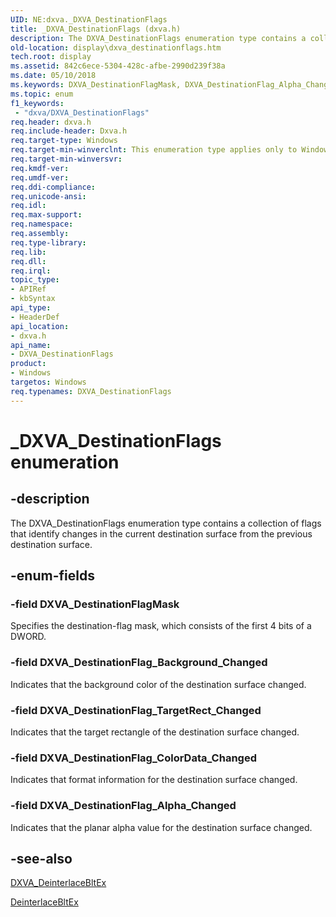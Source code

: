 ```yaml
---
UID: NE:dxva._DXVA_DestinationFlags
title: _DXVA_DestinationFlags (dxva.h)
description: The DXVA_DestinationFlags enumeration type contains a collection of flags that identify changes in the current destination surface from the previous destination surface.
old-location: display\dxva_destinationflags.htm
tech.root: display
ms.assetid: 842c6ece-5304-428c-afbe-2990d239f38a
ms.date: 05/10/2018
ms.keywords: DXVA_DestinationFlagMask, DXVA_DestinationFlag_Alpha_Changed, DXVA_DestinationFlag_Background_Changed, DXVA_DestinationFlag_ColorData_Changed, DXVA_DestinationFlag_TargetRect_Changed, DXVA_DestinationFlags, DXVA_DestinationFlags enumeration [Display Devices], _DXVA_DestinationFlags, display.dxva_destinationflags, dxva/DXVA_DestinationFlagMask, dxva/DXVA_DestinationFlag_Alpha_Changed, dxva/DXVA_DestinationFlag_Background_Changed, dxva/DXVA_DestinationFlag_ColorData_Changed, dxva/DXVA_DestinationFlag_TargetRect_Changed, dxva/DXVA_DestinationFlags, dxvaref_f18a38b4-531e-4c7c-bd77-e4c0d581f86d.xml
ms.topic: enum
f1_keywords:
 - "dxva/DXVA_DestinationFlags"
req.header: dxva.h
req.include-header: Dxva.h
req.target-type: Windows
req.target-min-winverclnt: This enumeration type applies only to Windows Server 2003 with SP1 and later, and Windows XP with SP2 and later.
req.target-min-winversvr: 
req.kmdf-ver: 
req.umdf-ver: 
req.ddi-compliance: 
req.unicode-ansi: 
req.idl: 
req.max-support: 
req.namespace: 
req.assembly: 
req.type-library: 
req.lib: 
req.dll: 
req.irql: 
topic_type:
- APIRef
- kbSyntax
api_type:
- HeaderDef
api_location:
- dxva.h
api_name:
- DXVA_DestinationFlags
product:
- Windows
targetos: Windows
req.typenames: DXVA_DestinationFlags
---
```


# _DXVA_DestinationFlags enumeration


## -description


The DXVA_DestinationFlags enumeration type contains a collection of flags that identify changes in the current destination surface from the previous destination surface.


## -enum-fields




### -field DXVA_DestinationFlagMask

Specifies the destination-flag mask, which consists of the first 4 bits of a DWORD.


### -field DXVA_DestinationFlag_Background_Changed

Indicates that the background color of the destination surface changed. 


### -field DXVA_DestinationFlag_TargetRect_Changed

Indicates that the target rectangle of the destination surface changed. 


### -field DXVA_DestinationFlag_ColorData_Changed

Indicates that format information for the destination surface changed. 



### -field DXVA_DestinationFlag_Alpha_Changed

Indicates that the planar alpha value for the destination surface changed.


## -see-also




<a href="https://docs.microsoft.com/windows-hardware/drivers/ddi/content/dxva/ns-dxva-_dxva_deinterlacebltex">DXVA_DeinterlaceBltEx</a>



<a href="https://docs.microsoft.com/windows-hardware/drivers/display/dxva-deinterlacebobdeviceclass-deinterlacebltex">DeinterlaceBltEx</a>
 

 

